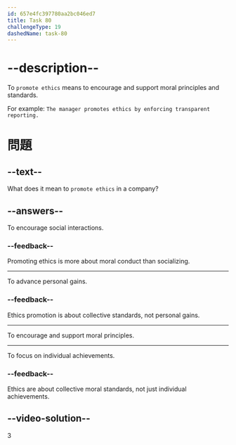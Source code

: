 ```yaml
---
id: 657e4fc397780aa2bc046ed7
title: Task 80
challengeType: 19
dashedName: task-80
---
```


# --description--

To `promote ethics` means to encourage and support moral principles and standards.

For example: `The manager promotes ethics by enforcing transparent reporting.`

# 問題

## --text--

What does it mean to `promote ethics` in a company?

## --answers--

To encourage social interactions.

### --feedback--

Promoting ethics is more about moral conduct than socializing.

---

To advance personal gains.

### --feedback--

Ethics promotion is about collective standards, not personal gains.

---

To encourage and support moral principles.

---

To focus on individual achievements.

### --feedback--

Ethics are about collective moral standards, not just individual achievements.

## --video-solution--

3
